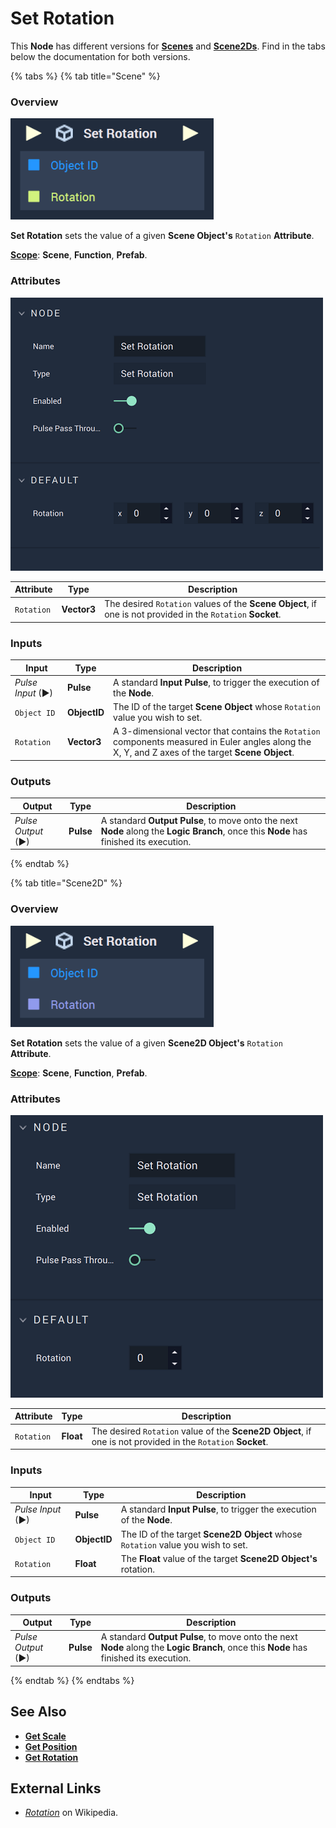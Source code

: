 # Set Rotation

This **Node** has different versions for [**Scenes**](../../../objects-and-types/project-objects/scene.md) and [**Scene2Ds**](../../../objects-and-types/project-objects/scene2d.md). Find in the tabs below the documentation for both versions.

{% tabs %}
{% tab title="Scene" %}
### Overview

![The Set Rotation Node.](../../../.gitbook/assets/setrotationupdatedimage.png)

**Set Rotation** sets the value of a given **Scene Object's** `Rotation` **Attribute**.

[**Scope**](../../overview.md#scopes): **Scene**, **Function**, **Prefab**.

### Attributes

![The Set Rotation Node Attributes.](../../../.gitbook/assets/setrotationatts3d.png)

| Attribute  | Type        | Description                                                                                                 |
| ---------- | ----------- | ----------------------------------------------------------------------------------------------------------- |
| `Rotation` | **Vector3** | The desired `Rotation` values of the **Scene Object**, if one is not provided in the `Rotation` **Socket**. |

### Inputs

| Input             | Type         | Description                                                                                                                                        |
| ----------------- | ------------ | -------------------------------------------------------------------------------------------------------------------------------------------------- |
| _Pulse Input_ (►) | **Pulse**    | A standard **Input Pulse**, to trigger the execution of the **Node**.                                                                              |
| `Object ID`       | **ObjectID** | The ID of the target **Scene Object** whose `Rotation` value you wish to set.                                                                      |
| `Rotation`        | **Vector3**  | A 3-dimensional vector that contains the `Rotation` components measured in Euler angles along the X, Y, and Z axes of the target **Scene Object**. |

### Outputs

| Output             | Type      | Description                                                                                                                            |
| ------------------ | --------- | -------------------------------------------------------------------------------------------------------------------------------------- |
| _Pulse Output_ (►) | **Pulse** | A standard **Output Pulse**, to move onto the next **Node** along the **Logic Branch**, once this **Node** has finished its execution. |
{% endtab %}

{% tab title="Scene2D" %}
### Overview

![The Set Rotation Node.](../../../.gitbook/assets/setrotationnode2d.png)

**Set Rotation** sets the value of a given **Scene2D Object's** `Rotation` **Attribute**.

[**Scope**](../../overview.md#scopes): **Scene**, **Function**, **Prefab**.

### Attributes

![The Set Rotation Node Attributes.](../../../.gitbook/assets/setrotationatts2d.png)

| Attribute  | Type      | Description                                                                                                  |
| ---------- | --------- | ------------------------------------------------------------------------------------------------------------ |
| `Rotation` | **Float** | The desired `Rotation` value of the **Scene2D Object**, if one is not provided in the `Rotation` **Socket**. |

### Inputs

| Input             | Type         | Description                                                                     |
| ----------------- | ------------ | ------------------------------------------------------------------------------- |
| _Pulse Input_ (►) | **Pulse**    | A standard **Input Pulse**, to trigger the execution of the **Node**.           |
| `Object ID`       | **ObjectID** | The ID of the target **Scene2D Object** whose `Rotation` value you wish to set. |
| `Rotation`        | **Float**    | The **Float** value of the target **Scene2D Object's** rotation.                |

### Outputs

| Output             | Type      | Description                                                                                                                            |
| ------------------ | --------- | -------------------------------------------------------------------------------------------------------------------------------------- |
| _Pulse Output_ (►) | **Pulse** | A standard **Output Pulse**, to move onto the next **Node** along the **Logic Branch**, once this **Node** has finished its execution. |
{% endtab %}
{% endtabs %}

## See Also

* [**Get Scale**](get-scale.md)
* [**Get Position**](get-position.md)
* [**Get Rotation**](get-position.md)

## External Links

* [_Rotation_](https://en.wikipedia.org/wiki/Euler\_angles) on Wikipedia.

